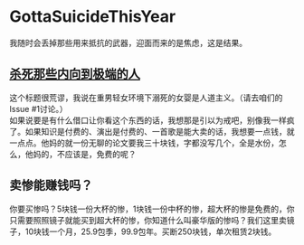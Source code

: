 # GottaSuicideThisYear
我随时会丢掉那些用来抵抗的武器，迎面而来的是焦虑，这是结果。
## [杀死那些内向到极端的人](times.md)
这个标题很荒谬，我说在重男轻女环境下溺死的女婴是人道主义。（请去咱们的Issue #1讨论。）  
如果说要是有什么借口让你看这个东西的话，我想那是引以为戒吧，别像我一样疯了。如果知识是付费的、演出是付费的、一首歌是能大卖的话，我想要一点钱，就一点点。他妈的就一份无聊的论文要我三十块钱，字都没写几个，全是水份，怎么，他妈的，不应该是，免费的呢？
## 卖惨能赚钱吗？
你要买惨吗？5块钱一份大杯的惨，1块钱一份中杯的惨，超大杯的惨是免费的，你只需要照照镜子就能买到超大杯的惨，你知道什么叫豪华版的惨吗？我们这里卖镜子，10块钱一个月，25.9包季，99.9包年。买断250块钱，单次租赁2块钱。